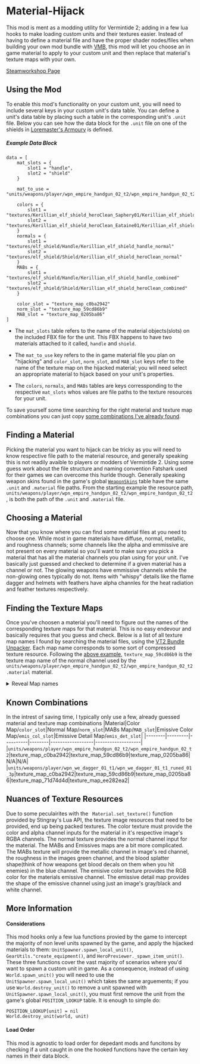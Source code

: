 # Material-Hijack
This mod is ment as a modding utility for Vermintide 2; adding in a few lua hooks to make loading custom units and their textures easier. Instead of having to define a material file and have the proper shader nodes/files when building your own mod bundle with [VMB](https://github.com/Vermintide-Mod-Framework/Vermintide-Mod-Builder), this mod will let you choose an in game material to apply to your custom unit and then replace that material's texture maps with your own. 

[Steamworkshop Page](https://steamcommunity.com/sharedfiles/filedetails/?id=2771980886)


## Using the Mod
To enable this mod's functionality on your custom unit, you will need to include several keys in your custom unit's data table. You can define a unit's data table by placing such a table in the corresponding unit's `.unit` file. Below you can see how the data block for the `.unit` file on one of the shields in [Loremaster's Armoury](https://github.com/dalokraff/Loremasters-Armoury/blob/main/units/Kerillian_elf_shield/Kerillian_elf_shield_heroClean_mesh_Eataine01.unit) is defined.
##### Example Data Block
```
data = [
    mat_slots = {
        slot1 = "handle",
        slot2 = "shield"
    }

    mat_to_use = "units/weapons/player/wpn_empire_handgun_02_t2/wpn_empire_handgun_02_t2"

    colors = {
        slot1 = "textures/Kerillian_elf_shield_heroClean_Saphery01/Kerillian_elf_shield_handle_diffuse"
        slot2 =  "textures/Kerillian_elf_shield_heroClean_Eataine01/Kerillian_elf_shield_heroClean_Eataine01_diffuse"
    }
    normals = {
        slot1 = "textures/elf_shield/Handle/Kerillian_elf_shield_handle_normal"
        slot2 = "textures/elf_shield/Shield/Kerillian_elf_shield_heroClean_normal"
    }
    MABs = {
        slot1 = "textures/elf_shield/Handle/Kerillian_elf_shield_handle_combined"
        slot2 = "textures/elf_shield/Shield/Kerillian_elf_shield_heroClean_combined"
    }

    color_slot = "texture_map_c0ba2942" 
    norm_slot = "texture_map_59cd86b9"
    MAB_slot = "texture_map_0205ba86"
]
```
- The `mat_slots` table refers to the name of the material objects(slots) on the included FBX file for the unit. This FBX happens to have two materials attached to it called, `handle` and `shield`.

- The `mat_to_use` key refers to the in game material file you plan on "hijacking" and `color_slot`, `norm_slot`, and `MAB_slot` keys refer to the name of the texture map on the hijacked material; you will need select an appropriate material to hijack based on your unit's properties. 

- The `colors`, `normals`, and `MABs` tables are keys corressponding to the respective `mat_slots` whos values are file paths to the texture resources for your unit. 

To save yourself some time searching for the right material and texture map combinations you can just copy [some combinations I've already found](#known-combinations).
## Finding a Material
Picking the material you want to hijack can be tricky as you will need to know respective file path to the material resource, and generally speaking this is not readily avaible to players or modders of Vermintide 2. Using some guess work about the file structure and naming convention Fatshark used for their games we can overcome this hurlde though. Generally speaking weapon skins found in the game's global [`WeaponSkins`](https://github.com/Aussiemon/Vermintide-2-Source-Code/blob/master/scripts/settings/equipment/weapon_skins.lua) table have the same `.unit` and `.material` file paths. From the starting example the resource path, `units/weapons/player/wpn_empire_handgun_02_t2/wpn_empire_handgun_02_t2`, is both the path of the `.unit` and `.material` file.

## Choosing a Material
Now that you know where you can find some material files at you need to choose one. While most in game materials have diffuse, normal, metallic, and roughness channels; some channels like the alpha and emmissive are not present on every material so you'll want to make sure you pick a material that has all the material channels you plan using for your unit. I've basically just guessed and checked to determine if a given material has a channel or not. The glowing weapons have emmissive channels while the non-glowing ones typically do not. Items with "whispy" details like the flame dagger and helmets with feathers have alpha channles for the heat radiation and feather textures respectively. 

## Finding the Texture Maps
Once you've choosen a material you'll need to figure out the names of the corresponding texture maps for that material. This is no easy endevour and basically requires that you guess and check. Below is a list of all texture map names I found by searching the material files, using the [VT2 Bundle Unpacker](https://gitlab.com/lschwiderski/vt2_bundle_unpacker). Each map name corresponds to some sort of compressed texture resource. Following the [above example](#example-data-block), ```texture_map_59cd86b9``` is the texture map name of the normal channel used by the ```units/weapons/player/wpn_empire_handgun_02_t2/wpn_empire_handgun_02_t2.material``` material. 
<details>
  <summary>Reveal Map names</summary>
  
  ### Texture Maps
  ```texture_map_06d47a4f```
```texture_map_b1e5220a```
```texture_map_ac93ba11```
```texture_map_922f2a62```
```texture_map_e36a0c9b```
```texture_map_6a76765f```
```texture_map_2d8dcef6```
```texture_map_93129ec5```
```texture_map_5f5756f6```
```texture_map_9174a138```
```texture_map_6dbcca1f```
```texture_map_ed815032```
```texture_map_0c27b399```
```texture_map_5fdd2834```
```texture_map_e4087a35```
```texture_map_871dd4d7```
```texture_map_b842229b```
```texture_map_39684367```
```texture_map_cc2a0934```
```texture_map_50da37af```
```texture_map_c7359812```
```texture_map_2b03a640```
```texture_map_96fa1363```
```texture_map_f9695dc3```
```texture_map_4c1294de```
```texture_map_487709b9```
```texture_map_a6c7069f```
```texture_map_1edf1c79```
```texture_map_ee4df551```
```texture_map_fbc309ad```
```texture_map_7529ee12```
```texture_map_23a8ae40```
```texture_map_8be86958```
```texture_map_d219e246```
```texture_map_4a1f0315```
```texture_map_516798e3```
```texture_map_6f89a455```
```texture_map_8f6fa466```
```texture_map_6e114674```
```texture_map_990e13c4```
```texture_map_8354636d```
```texture_map_adc91f83```
```texture_map_35e14de4```
```texture_map_95d987e0```
```texture_map_db1abb7a```
```texture_map_5de4ecdd```
```texture_map_a5959c63```
```texture_map_9f5f126f```
```texture_map_2c6e2f20```
```texture_map_59cd86b9```
```texture_map_b788717c```
```texture_map_c0ba2942```
```texture_map_210ab329```
```texture_map_4068ab27```
```texture_map_arnd```
```texture_map_6f973cd6```
```texture_map_073106ab```
```texture_map_8f9ecaf5```
```texture_map_535bc097```
```texture_map_2ec31fb6```
```texture_map_eb8299ff```
```texture_map_7f6cc052```
```texture_map_8902b774```
```texture_map_5b69ac17```
```texture_map_0205ba86```
```texture_map_ee282ea2```
```texture_map_71d74d4d```
```texture_map_1cf504ab```
```texture_map_41c53566```
```texture_map_c73b3212```
```texture_map_abb81538```
```texture_map_64cc5eb8```
```texture_map_861dbfdc```
```texture_map_aeb505ca```
```texture_map_df3fc4db```
```texture_map_5d71ae0e```
```texture_map_52f212ce```
```texture_map_4d497c66```
```texture_map_afd9bc92```
```texture_map_ef750d37```
```texture_map_b07081f1```
```texture_map_136a11d3```
```texture_map_1afe3d73```
```texture_map_43a7e68f```
```texture_map_02af90f8```
```texture_map_8bf37d8e```
```texture_map_27b67fd2```
```texture_map_e55d7237```
```texture_map_3a32040d```
```texture_map_3c7cc1ab```
```texture_map_3968d594```
```texture_map_6fa04758```
```texture_map_26af1253```
```texture_map_5a39a121```
```texture_map_3a96bb42```
```texture_map_4fdb6745```
```texture_map_a66b2338```
```texture_map_828c12fd```
```texture_map_8d3ea251```
```texture_map_3cdd08be```
```texture_map_34ab297a```
```texture_map_61a32ff5```
```texture_map_f3a2c54d```
```texture_map_cd5e9898```
```texture_map_344aab54```
```texture_map_7c21dae6```
```texture_map_90573df2```
```texture_map_a8d5e6d8```
```texture_map_5d8c9098```
```texture_map_c033ee2e```
```texture_map_5d6b44ee```
```texture_map_63fbb8ea```
```texture_map_f3af270d```
```texture_map_dea0d874```
```texture_map_5a5dfe48```
```texture_map_f2ed9837```
```texture_map_205db735```
```texture_map_8776fcfe```
```texture_map_455c20c3```
```texture_map_6495176d```
```texture_map_2992e6ce```
```texture_map_819e3698```
```texture_map_68ac8714```
```texture_map_32248fa3```
```texture_map_4fb4d9e2```
```texture_map_396aacf1```
```texture_map_ca875092```
```texture_map_f6a5f6e6```
```texture_map_47def289```
```texture_map_a7375fd4```
```texture_map_d0b66787```
```texture_map_a043df23```
```texture_map_16de7ddb```
```texture_map_267b3a76```
```texture_map_d5e9786b```
```texture_map_a4031633```
```texture_map_26349c28```
```texture_map_12db845a```
```texture_map_6aa7032a```
```texture_map_66dd7c52```
```texture_map_1487b6ce```
```texture_map_26f3387c```
```texture_map_6b043557```
```texture_map_bf94af1f```
```texture_map_defc9fe5```
```texture_map_6d5b9f11```
```texture_map_2f29fb19```
```texture_map_5e198820```
```texture_map_6a801de5```
```texture_map_502c6e03```
```texture_map_67b7fd8d```
```texture_map_d7e519a4```
```texture_map_6696aff0```
```texture_map_4c5be184```
```texture_map_80ce860f```
```texture_map_087dabd3```
```texture_map_5043e1aa```
```texture_map_e88ddd67```
```texture_map_69060949```
```texture_map_92ccb024```
```texture_map_f9e4e6d3```
```texture_map_e3f65272```
```texture_map_da911a89```
```texture_map_572b5321```
```texture_map_0841f4ac```
```texture_map_9d58198b```
```texture_map_6ecf67ed```
```texture_map_c55018c6```
```texture_map_557ce311```
```texture_map_bdaf92c1```
```texture_map_2ad36d81```
```texture_map_6f68fa8b```
```texture_map_d3d74e30```
```texture_map_3ad24ce8```
```texture_map_5d911871```
```texture_map_d07b8516```
```texture_map_8cba04ab```
```texture_map_954a4880```
```texture_map_90e4c6b6```
```texture_map_bf942c22```
```texture_map_bc05da54```
```texture_map_cd1badc9```
```texture_map_58bb6ce1```
```texture_map_dfe76c2b```
```texture_map_4792c7d1```
```texture_map_39306fc7```
```texture_map_0ac6a77b```
```texture_map_8a25bae9```
```texture_map_3f7e63d4```
```texture_map_8588e5f8```
```texture_map_2ca5b6cd```
```texture_map_681b4ef5```
```texture_map_b84a37af```
```texture_map_29c8aaa8```
```texture_map_1ec3ec18```
```texture_map_e147ee10```
```texture_map_fefe1200```
```texture_map_0b61a550```
```texture_map_30ef865f```
```texture_map_fa4fef95```
```texture_map_27b4984e```
```texture_map_abce6733```
```texture_map_2ac25966```
```texture_map_8afa120c```
```texture_map_88ed2ad6```
```texture_map_7be2e2d8```
```texture_map_625e1cb5```
```texture_map_1199822b```
```texture_map_8d59467e```
```texture_map_b4a86e95```
```texture_map_4617b8e0```
```texture_map_2ced4a3d```
```texture_map_c0cbd013```
```texture_map_1aca79c7```
```texture_map_9a04533c```
```texture_map_f4602362```
```texture_map_c7d2cd39```
```texture_map_201b1f36```
```texture_map_e3803a22```
```texture_map_865e5cdf```
```texture_map_e3ced763```
```texture_map_fea33392```
```texture_map_8cc0970d```
```texture_map_a62625c3```
```texture_map_7b8a9c32```
```texture_map_ba18d1a6```
```texture_map_6e1807cc```
```texture_map_7175345d```
```texture_map_d5102a2c```
```texture_map_a190f88f```
```texture_map_4f4e1b87```
```texture_map_64a77490```
```texture_map_e28fefd3```
```texture_map_cad2bc28```
```texture_map_6134ccc2```
```texture_map_c71bed64```
```texture_map_ab4749b8```
```texture_map_0ae7d149```
```texture_map_3909492f```
```texture_map_be3dd686```
```texture_map_5eeef82c```
```texture_map_80d91ed2```
```texture_map_9e09b83d```
```texture_map_a3811c5b```
```texture_map_3c1e2d5b```
```texture_map_ec0b65a4```
```texture_map_344e055c```
```texture_map_dd948f95```
```texture_map_c7412f63```
```texture_map_68fea70c```
```texture_map_0b4f2d69```
```texture_map_df2c903b```
```texture_map_ed729ef3```
```texture_map_2ac53419```
```texture_map_7c5d5cb7```
```texture_map_8229c8a3```
```texture_map_1f2f8ce7```
```texture_map_9cc0c7ae```
```texture_map_3587a9f9```
```texture_map_5a74cbae```
```texture_map_8ebf3f4f```
```texture_map_69vxb1c2```
```texture_map_25358245```
```texture_map_79dd5bc3```
```texture_map_c047fe91```
```texture_map_28ff8f9a```
```texture_map_ead19055```
```texture_map_5bd0d796```
```texture_map_9a5d6634```
```texture_map_a08c5666```
```texture_map_2023804d```
```texture_map_5a342567```
```texture_map_75b1e4da```
```texture_map_f674d9b0```
```texture_map_b568a094```
```texture_map_120c747b```
```texture_map_f98eb6f8```
```texture_map_a366ef75```
```texture_map_4d5e26a0```
```texture_map_4e9602a4```
```texture_map_a7cfb9a2```
```texture_map_6f27d867```
```texture_map_ecf638fe```
```texture_map_3```
```texture_map_2```
```texture_map_1```
```texture_map_73e840d0```
```texture_map_7df3f90e```
```texture_map_553555e1```
```texture_map_f790f638```
```texture_map_7ed95cd9```
```texture_map_fa3c5186```
```texture_map_c5b95543```
```texture_map_829a0122```
```texture_map_b57b3286```
```texture_map_fcec6e24```
```texture_map_4926021a```
```texture_map_8de8635b```
```texture_map_250ca29a```
```texture_map_b20261a5```
```texture_map_0fa2d3b9```
```texture_map_61422015```
```texture_map_d91a7bc1```
```texture_map_c6238fdf```
```texture_map_c353edfd```
```texture_map_1df4634a```
```texture_map_56e96371```
```texture_map_a81cd985```
```texture_map_2fd9f0dd```
```texture_map_f20262e3```
```texture_map_b59dc47f```
```texture_map_38e6401a```
```texture_map_ec778206```
```texture_map_8f8b7691```
```texture_map_12e36ac1```
```texture_map_c01156b8```
```texture_map_fcfa8b8d```
```texture_map_020c5ceb```
```texture_map_0b7e05e8```
```texture_map_173784e5```
```texture_map_060b2913```
```texture_map_90524d42```
```texture_map_8e43ad18```
```texture_map_67fc3861```
```texture_map_ed46107f```
```texture_map_3dcad4c7```
```texture_map_ef557244```
```texture_map_7f4303da```
```texture_map_a761c6dc```
```texture_map_f45f7afc```
```texture_map_2879779e```
```texture_map_a476dc80```
```texture_map_bcc8203a```
```texture_map_885b01a6```
```texture_map_3c2ce796```
```texture_map_1ecfb5b8```
```texture_map_deb2ffb0```
```texture_map_5d83deb1```
```texture_map_fae72135```
```texture_map_23c7f21c```
```texture_map_42c97c8d```
```texture_map_d9f93aec```
```texture_map_f34aef0b```
```texture_map_e70dc8ca```
```texture_map_78d2611a```
```texture_map_d70982f8```
```texture_map_c480712e```
```texture_map_1f36327b```
```texture_map_3981a879```
```texture_map_49070a80```
```texture_map_0b3375ea```
```texture_map_93b6d158```
```texture_map_c53fcaa4```
```texture_map_85a8eff0```
```texture_map_b23ddce8```
```texture_map_ddd81f08```
```texture_map_c9a46c0e```
```texture_map_96d37975```
```texture_map_21c74317```
```texture_map_412b4863```
```texture_map_7ba7653f```
```texture_map_75f61d05```
```texture_map_d08bfe8d```
```texture_map_e66e7236```
```texture_map_4eead3c5```
```texture_map_5f0710b2```
```texture_map_red_normal```
```texture_map_6519a2cf```
```texture_map_green_normal```
```texture_map_base_normal```
```texture_map_b07e4257```
```texture_map_9fadcad4```
```texture_map_0ac51e25```
```texture_map_2f6d4b6a```
```texture_map_0e4ff8d1```
```texture_map_5100d116```
```texture_map_70d9edda```
```texture_map_6aee54c7```
```texture_map_e6e83fa8```
```texture_map_b39c9993```
```texture_map_8e814987```
```texture_map_f7701559```
```texture_map_30f89cf7```
```texture_map_4606f155```
```texture_map_484b9bee```
```texture_map_825d29b1```
```texture_map_f24d2eb5```
```texture_map_34ad06f3```
```texture_map_74dd8f06```
```texture_map_29e82edd```
```texture_map_5dc187c6```
```texture_map_dd13a053```
```texture_map_0e1ee60e```
```texture_map_c6a1d4d0```
```texture_map_d3b280ee```
```texture_map_c924212f```
```texture_map_f017a28a```
</details>

## Known Combinations
In the intrest of saving time, I typically only use a few, already guessed material and texture map combinations
|Material|Color Map/```color_slot```|Normal Map/```norm_slot```|MABs Map/```MAB_slot```|Emissive Color Map/```emis_col_slot```|Emissive Detail Map/```emis_det_slot```|
|--------|---------|----------|--------|------------------|-------------------|
|```units/weapons/player/wpn_empire_handgun_02_t2/wpn_empire_handgun_02_t2```|texture_map_c0ba2942|texture_map_59cd86b9|texture_map_0205ba86|N/A|N/A|
|```units/weapons/player/wpn_we_dagger_01_t1/wpn_we_dagger_01_t1_runed_01_3p```|texture_map_c0ba2942|texture_map_59cd86b9|texture_map_0205ba86|texture_map_71d74d4d|texture_map_ee282ea2|


## Nuances of Texture Resources
Due to some peculairites with the ``` Material.set_texture()``` function provided by Stingray's Lua API, the texture image resources that need to be provided, end up being packed textures. The color texture must provide the color and alpha channel inputs for the material in it's respective image's RGBA channels. The normal texture provides the normal channel input for the material. The MABs and Emissives maps are a bit more complicated. The MABs texture will provide the metallic channel in image's red channel, the roughness in the images green channel, and the blood splatter shape(think of how weapons get blood decals on them when you hit enemies) in the blue channel. The emisive color texture provides the RGB color for the materials emissive channel. The emissive detail map provides the shape of the emissive channel using just an image's gray/black and white channel.

## More Information
#### Considerations
This mod hooks only a few lua functions provied by the game to intercept the majority of non level units spawned by the game, and apply the hijacked materials to them: ```UnitSpawner.spawn_local_unit()```, ```GearUtils."create_equipment()```, and ```HeroPreviewer._spawn_item_unit()```. These three functions cover the vast majority of scenarios where you'd want to spawn a custom unit in game. As a consequence, instead of using ```World.spawn_unit()``` you will need to use the ```UnitSpawner.spawn_local_unit()``` which takes the same arguements; if you use ```World.destroy_unit()``` to remove a unit spawned with ```UnitSpawner.spawn_local_unit()```, you must first remove the unit from the game's global ```POSITION_LOOKUP``` table. 
It is enough to simple do:
```
POSITION_LOOKUP[unit] = nil
World.destroy_unit(world, unit)
``` 
#### Load Order
This mod is agnostic to load order for depedant mods and funcitons by checking if a unit caught in one the hooked functions have the certain key names in their data block.
